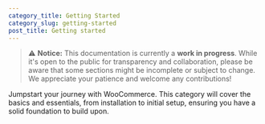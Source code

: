 ```yaml
---
category_title: Getting Started 
category_slug: getting-started
post_title: Getting started
---
```


> ⚠️ **Notice:** This documentation is currently a **work in progress**. While it's open to the public for transparency and collaboration, please be aware that some sections might be incomplete or subject to change. We appreciate your patience and welcome any contributions!

Jumpstart your journey with WooCommerce. This category will cover the basics and essentials, from installation to initial setup, ensuring you have a solid foundation to build upon.
